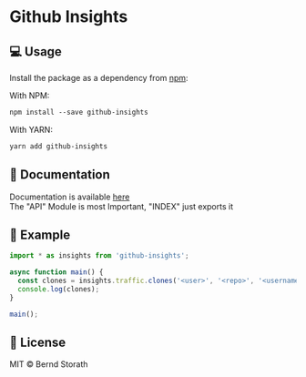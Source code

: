 # Github Insights

## 💻 Usage

Install the package as a dependency from [npm](https://www.npmjs.com/package/github-insights):

With NPM:
```txt
npm install --save github-insights
```

With YARN:
```txt
yarn add github-insights
```

## 📄 Documentation

Documentation is available [here](https://kaaax0815.github.io/github-insights/)  
The "API" Module is most Important, "INDEX" just exports it

## 📖 Example

```ts
import * as insights from 'github-insights';

async function main() {
  const clones = insights.traffic.clones('<user>', '<repo>', '<username>', '<password>');
  console.log(clones);
}

main();
```

## 📄 License

MIT © Bernd Storath

